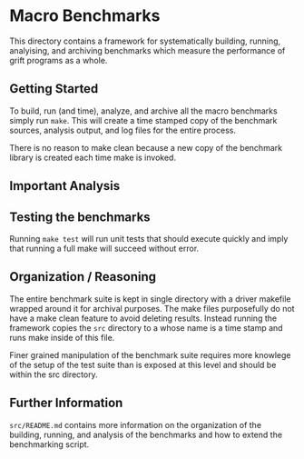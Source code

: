 # Macro Benchmarks

This directory contains a framework for systematically
building, running, analyising, and archiving benchmarks
which measure the performance of grift programs as a whole.

## Getting Started

To build, run (and time), analyze, and archive all the
macro benchmarks simply run ```make```. This will
create a time stamped copy of the benchmark sources,
analysis output, and log files for the entire process.

There is no reason to make clean because a new copy
of the benchmark library is created each time make
is invoked.

## Important Analysis

## Testing the benchmarks

Running ``make test`` will run unit tests that should
execute quickly and imply that running a full make
will succeed without error.

## Organization / Reasoning

The entire benchmark suite is kept in single directory
with a driver makefile wrapped around it for archival
purposes. The make files purposefully do not have a make
clean feature to avoid deleting results. Instead running
the framework copies the ```src``` directory to a whose
name is a time stamp and runs make inside of this file.

Finer grained manipulation of the benchmark suite requires
more knowlege of the setup of the test suite than is exposed
at this level and should be within the src directory.

## Further Information

```src/README.md``` contains more information on the organization
of the building, running, and analysis of the benchmarks and how
to extend the benchmarking script.

